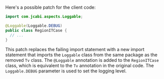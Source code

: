 Here's a possible patch for the client code:

```java
import com.jcabi.aspects.Loggable;

@Loggable(Loggable.DEBUG)
public class RegionITCase {
  // ...
}
```

This patch replaces the failing import statement with a new import statement that imports the `Loggable` class from the same package as the removed `Tv` class. The `@Loggable` annotation is added to the `RegionITCase` class, which is equivalent to the `Tv` annotation in the original code. The `Loggable.DEBUG` parameter is used to set the logging level.